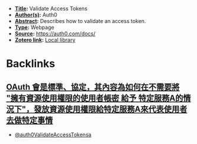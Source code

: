 - **[Title](<Title.md>):** Validate Access Tokens
- **[Author(s)](<Author(s).md>):** Auth0
- **[Abstract](<Abstract.md>):** Describes how to validate an access token.
- **[Type](<Type.md>):** Webpage
- **[Source](<Source.md>):** https://auth0.com/docs/
- **[Zotero link](<Zotero link.md>):** [Local library](zotero://select/library/items/9L3J8RYZ)

# Backlinks
## [OAuth 會是標準、協定，其內容為如何在不需要將 "擁有資源使用權限的使用者帳密 給予 特定服務A的情況下"，發放資源使用權限給特定服務A來代表使用者去做特定事情](<OAuth 會是標準、協定，其內容為如何在不需要將 "擁有資源使用權限的使用者帳密 給予 特定服務A的情況下"，發放資源使用權限給特定服務A來代表使用者去做特定事情.md>)
- [@auth0ValidateAccessTokensa](<@auth0ValidateAccessTokensa.md>)

